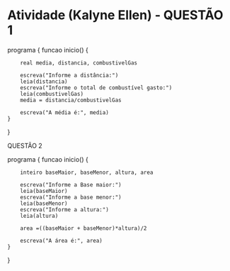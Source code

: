 # Atividade (Kalyne Ellen) - QUESTÃO 1

programa {
	funcao inicio() {
		
		real media, distancia, combustivelGas
		
		escreva("Informe a distância:")
		leia(distancia)
		escreva("Informe o total de combustível gasto:")
		leia(combustivelGas)
		media = distancia/combustivelGas
		
		escreva("A média é:", media)
	}
}

QUESTÃO 2

programa {
	funcao inicio() {
		
		inteiro baseMaior, baseMenor, altura, area
		
		escreva("Informe a Base maior:")
		leia(baseMaior)
		escreva("Informe a base menor:")
		leia(baseMenor)
		escreva("Informe a altura:")
		leia(altura)
		
		area =((baseMaior + baseMenor)*altura)/2
		
		escreva("A área é:", area)
	}
}
